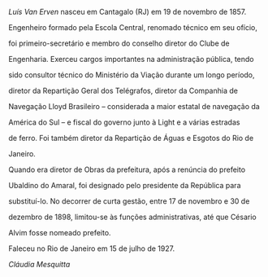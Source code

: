 

*Luís Van Erven* nasceu em Cantagalo (RJ) em 19 de novembro de 1857.



Engenheiro formado pela Escola Central, renomado técnico em seu ofício,

foi primeiro-secretário e membro do conselho diretor do Clube de

Engenharia. Exerceu cargos importantes na administração pública, tendo

sido consultor técnico do Ministério da Viação durante um longo período,

diretor da Repartição Geral dos Telégrafos, diretor da Companhia de

Navegação Lloyd Brasileiro – considerada a maior estatal de navegação da

América do Sul – e fiscal do governo junto à Light e a várias estradas

de ferro. Foi também diretor da Repartição de Águas e Esgotos do Rio de

Janeiro.



Quando era diretor de Obras da prefeitura, após a renúncia do prefeito

Ubaldino do Amaral, foi designado pelo presidente da República para

substituí-lo. No decorrer de curta gestão, entre 17 de novembro e 30 de

dezembro de 1898, limitou-se às funções administrativas, até que Césario

Alvim fosse nomeado prefeito.



Faleceu no Rio de Janeiro em 15 de julho de 1927.



*Cláudia Mesquitta*



